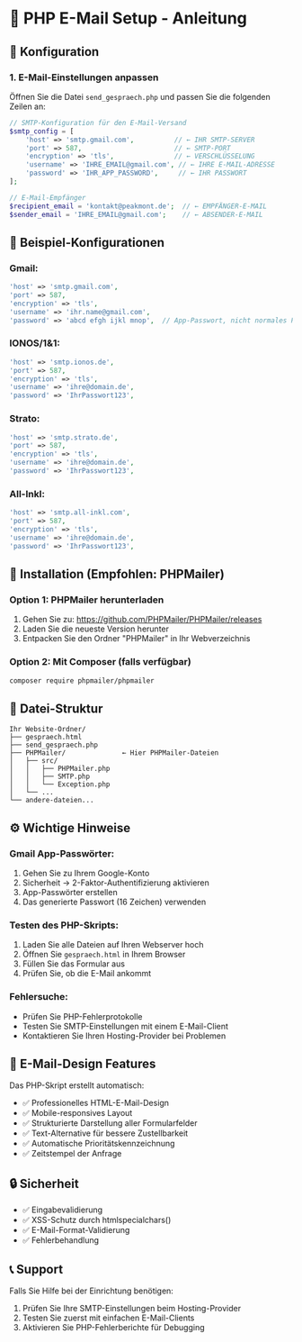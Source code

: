 # 📧 PHP E-Mail Setup - Anleitung

## 🔧 Konfiguration

### 1. E-Mail-Einstellungen anpassen
Öffnen Sie die Datei `send_gespraech.php` und passen Sie die folgenden Zeilen an:

```php
// SMTP-Konfiguration für den E-Mail-Versand
$smtp_config = [
    'host' => 'smtp.gmail.com',          // ← IHR SMTP-SERVER
    'port' => 587,                       // ← SMTP-PORT
    'encryption' => 'tls',               // ← VERSCHLÜSSELUNG
    'username' => 'IHRE_EMAIL@gmail.com', // ← IHRE E-MAIL-ADRESSE
    'password' => 'IHR_APP_PASSWORD',     // ← IHR PASSWORT
];

// E-Mail-Empfänger  
$recipient_email = 'kontakt@peakmont.de';  // ← EMPFÄNGER-E-MAIL
$sender_email = 'IHRE_EMAIL@gmail.com';    // ← ABSENDER-E-MAIL
```

## 📝 Beispiel-Konfigurationen

### Gmail:
```php
'host' => 'smtp.gmail.com',
'port' => 587,
'encryption' => 'tls',
'username' => 'ihr.name@gmail.com',
'password' => 'abcd efgh ijkl mnop',  // App-Passwort, nicht normales Passwort!
```

### IONOS/1&1:
```php
'host' => 'smtp.ionos.de',
'port' => 587,
'encryption' => 'tls',
'username' => 'ihre@domain.de',
'password' => 'IhrPasswort123',
```

### Strato:
```php
'host' => 'smtp.strato.de',
'port' => 587,
'encryption' => 'tls',
'username' => 'ihre@domain.de',
'password' => 'IhrPasswort123',
```

### All-Inkl:
```php
'host' => 'smtp.all-inkl.com',
'port' => 587,
'encryption' => 'tls',
'username' => 'ihre@domain.de',
'password' => 'IhrPasswort123',
```

## 🚀 Installation (Empfohlen: PHPMailer)

### Option 1: PHPMailer herunterladen
1. Gehen Sie zu: https://github.com/PHPMailer/PHPMailer/releases
2. Laden Sie die neueste Version herunter
3. Entpacken Sie den Ordner "PHPMailer" in Ihr Webverzeichnis

### Option 2: Mit Composer (falls verfügbar)
```bash
composer require phpmailer/phpmailer
```

## 📁 Datei-Struktur
```
Ihr Website-Ordner/
├── gespraech.html
├── send_gespraech.php
├── PHPMailer/              ← Hier PHPMailer-Dateien
│   ├── src/
│   │   ├── PHPMailer.php
│   │   ├── SMTP.php
│   │   └── Exception.php
│   └── ...
└── andere-dateien...
```

## ⚙️ Wichtige Hinweise

### Gmail App-Passwörter:
1. Gehen Sie zu Ihrem Google-Konto
2. Sicherheit → 2-Faktor-Authentifizierung aktivieren
3. App-Passwörter erstellen
4. Das generierte Passwort (16 Zeichen) verwenden

### Testen des PHP-Skripts:
1. Laden Sie alle Dateien auf Ihren Webserver hoch
2. Öffnen Sie `gespraech.html` in Ihrem Browser
3. Füllen Sie das Formular aus
4. Prüfen Sie, ob die E-Mail ankommt

### Fehlersuche:
- Prüfen Sie PHP-Fehlerprotokolle
- Testen Sie SMTP-Einstellungen mit einem E-Mail-Client
- Kontaktieren Sie Ihren Hosting-Provider bei Problemen

## 🎨 E-Mail-Design Features

Das PHP-Skript erstellt automatisch:
- ✅ Professionelles HTML-E-Mail-Design
- ✅ Mobile-responsives Layout
- ✅ Strukturierte Darstellung aller Formularfelder
- ✅ Text-Alternative für bessere Zustellbarkeit
- ✅ Automatische Prioritätskennzeichnung
- ✅ Zeitstempel der Anfrage

## 🔒 Sicherheit

- ✅ Eingabevalidierung
- ✅ XSS-Schutz durch htmlspecialchars()
- ✅ E-Mail-Format-Validierung
- ✅ Fehlerbehandlung

## 📞 Support

Falls Sie Hilfe bei der Einrichtung benötigen:
1. Prüfen Sie Ihre SMTP-Einstellungen beim Hosting-Provider
2. Testen Sie zuerst mit einfachen E-Mail-Clients
3. Aktivieren Sie PHP-Fehlerberichte für Debugging
